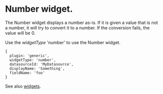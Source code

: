 # Number widget.

The Number widget displays a number as-is. If it is given a value that is not a number, it will try to convert it to a number. If the conversion fails, the value will be 0. 

Use the *widgetType* 'number' to use the Number widget.

```
{
  plugin: 'generic',
  widgetType: 'number',
  datasourceId: 'MyDatasource',
  displayName: 'Something',
  fieldName: 'foo'
}
```

See also [widgets](../).
